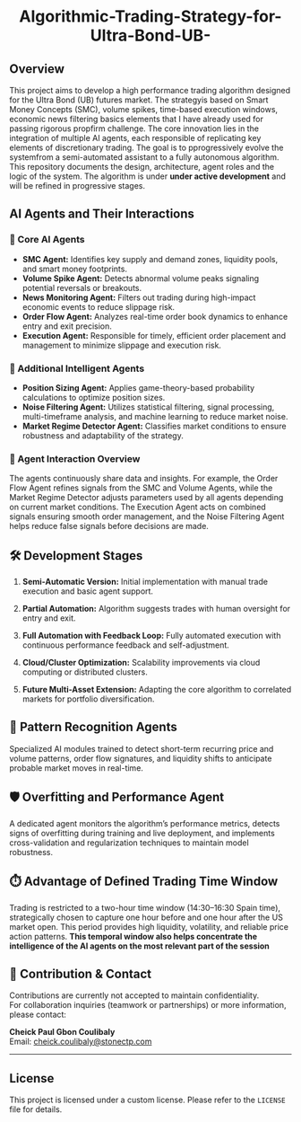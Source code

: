 <div align="center"> 
  
# Algorithmic-Trading-Strategy-for-Ultra-Bond-UB-
</div>

## Overview
This project aims to develop a high performance trading algorithm designed for the Ultra Bond (UB) futures market. The strategyis based on Smart Money Concepts (SMC), volume spikes, time-based execution windows, economic news filtering basics elements that I have already used for passing rigorous propfirm challenge. 
The core innovation lies in the integration of multiple AI agents, each responsible of replicating key elements of discretionary trading. The goal is to pprogressively evolve the systemfrom a semi-automated assistant to a fully autonomous algorithm.
This repository documents the design, architecture, agent roles and the logic of the system. The algorithm is under **under active development** and will be refined in progressive stages.

## AI Agents and Their Interactions

### 🔹 Core AI Agents
- **SMC Agent:** Identifies key supply and demand zones, liquidity pools, and smart money footprints.  
- **Volume Spike Agent:** Detects abnormal volume peaks signaling potential reversals or breakouts.  
- **News Monitoring Agent:** Filters out trading during high-impact economic events to reduce slippage risk.  
- **Order Flow Agent:** Analyzes real-time order book dynamics to enhance entry and exit precision.  
- **Execution Agent:** Responsible for timely, efficient order placement and management to minimize slippage and execution risk.  

### 🔹 Additional Intelligent Agents
- **Position Sizing Agent:** Applies game-theory-based probability calculations to optimize position sizes.  
- **Noise Filtering Agent:** Utilizes statistical filtering, signal processing, multi-timeframe analysis, and machine learning to reduce market noise.  
- **Market Regime Detector Agent:** Classifies market conditions to ensure robustness and adaptability of the strategy.  


### 🔄  Agent Interaction Overview

The agents continuously share data and insights. For example, the Order Flow Agent refines signals from the SMC and Volume Agents, while the Market Regime Detector adjusts parameters used by all agents depending on current market conditions. The Execution Agent acts on combined signals ensuring smooth order management, and the Noise Filtering Agent helps reduce false signals before decisions are made.



## 🛠 Development Stages

1. **Semi-Automatic Version:** Initial implementation with manual trade execution and basic agent support.  

2. **Partial Automation:** Algorithm suggests trades with human oversight for entry and exit.  

3. **Full Automation with Feedback Loop:** Fully automated execution with continuous performance feedback and self-adjustment.  

4. **Cloud/Cluster Optimization:** Scalability improvements via cloud computing or distributed clusters.  

5. **Future Multi-Asset Extension:** Adapting the core algorithm to correlated markets for portfolio diversification.  



## 🧩 Pattern Recognition Agents

Specialized AI modules trained to detect short-term recurring price and volume patterns, order flow signatures, and liquidity shifts to anticipate probable market moves in real-time.



## 🛡️ Overfitting and Performance Agent

A dedicated agent monitors the algorithm’s performance metrics, detects signs of overfitting during training and live deployment, and implements cross-validation and regularization techniques to maintain model robustness.



## ⏱️ Advantage of Defined Trading Time Window

Trading is restricted to a two-hour time window (14:30–16:30 Spain time), strategically chosen to capture one hour before and one hour after the US market open. This period provides high liquidity, volatility, and reliable price action patterns. **This temporal window also helps concentrate the intelligence of the AI agents on the most relevant part of the session** 



## 🤝 Contribution & Contact

Contributions are currently not accepted to maintain confidentiality.  
For collaboration inquiries (teamwork or partnerships) or more information, please contact:  

**Cheick Paul Gbon Coulibaly**  
Email: cheick.coulibaly@stonectp.com



---

## License

This project is licensed under a custom license. Please refer to the `LICENSE` file for details.

